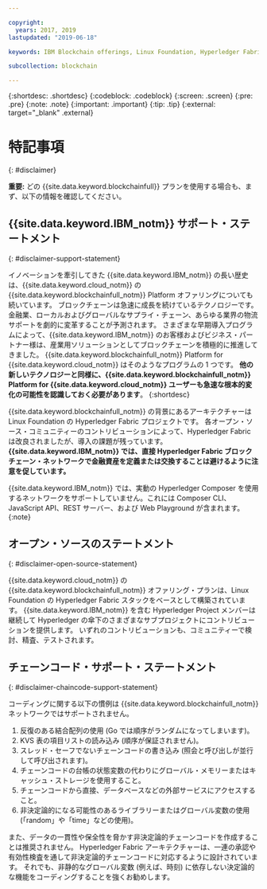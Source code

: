 ```yaml
---

copyright:
  years: 2017, 2019
lastupdated: "2019-06-18"

keywords: IBM Blockchain offerings, Linux Foundation, Hyperledger Fabric, open source, community contribution

subcollection: blockchain

---
```


{:shortdesc: .shortdesc}
{:codeblock: .codeblock}
{:screen: .screen}
{:pre: .pre}
{:note: .note}
{:important: .important}
{:tip: .tip}
{:external: target="_blank" .external}

# 特記事項
{: #disclaimer}

**重要:** どの {{site.data.keyword.blockchainfull}} プランを使用する場合も、まず、以下の情報を確認してください。

## {{site.data.keyword.IBM_notm}} サポート・ステートメント
{: #disclaimer-support-statement}

イノベーションを牽引してきた {{site.data.keyword.IBM_notm}} の長い歴史は、{{site.data.keyword.cloud_notm}} の {{site.data.keyword.blockchainfull_notm}} Platform オファリングについても続いています。 ブロックチェーンは急速に成長を続けているテクノロジーです。金融業、ローカルおよびグローバルなサプライ・チェーン、あらゆる業界の物流サポートを劇的に変革することが予測されます。 さまざまな早期導入プログラムによって、{{site.data.keyword.IBM_notm}} のお客様およびビジネス・パートナー様は、産業用ソリューションとしてブロックチェーンを積極的に推進してきました。 {{site.data.keyword.blockchainfull_notm}} Platform for {{site.data.keyword.cloud_notm}} はそのようなプログラムの 1 つです。 **他の新しいテクノロジーと同様に、{{site.data.keyword.blockchainfull_notm}} Platform for {{site.data.keyword.cloud_notm}} ユーザーも急速な根本的変化の可能性を認識しておく必要があります**。
{:shortdesc}

{{site.data.keyword.blockchainfull_notm}} の背景にあるアーキテクチャーは Linux Foundation の Hyperledger Fabric プロジェクトです。 各オープン・ソース・コミュニティーのコントリビューションによって、Hyperledger Fabric は改良されましたが、導入の課題が残っています。 **{{site.data.keyword.IBM_notm}} では、直接 Hyperledger Fabric ブロックチェーン・ネットワークで金融資産<!--, or any assets of value,-->を定義または交換することは避けるように注意を促しています。**

{{site.data.keyword.IBM_notm}} では、実動の Hyperledger Composer を使用するネットワークをサポートしていません。これには Composer CLI、JavaScript API、REST サーバー、および Web Playground が含まれます。
{:note}

## オープン・ソースのステートメント
{: #disclaimer-open-source-statement}

{{site.data.keyword.cloud_notm}} の {{site.data.keyword.blockchainfull_notm}} オファリング・プランは、Linux Foundation の Hyperledger Fabric スタックをベースとして構築されています。 {{site.data.keyword.IBM_notm}} を含む Hyperledger Project メンバーは継続して Hyperledger の傘下のさまざまなサブプロジェクトにコントリビューションを提供します。  いずれのコントリビューションも、コミュニティーで検討、精査、テストされます。

## チェーンコード・サポート・ステートメント
{: #disclaimer-chaincode-support-statement}

コーディングに関する以下の慣例は {{site.data.keyword.blockchainfull_notm}} ネットワークではサポートされません。

1. 反復のある結合配列の使用 (Go では順序がランダムになってしまいます)。
2. KVS 表の項目リストの読み込み (順序が保証されません)。
3. スレッド・セーフでないチェーンコードの書き込み (照会と呼び出しが並行して呼び出されます)。
4. チェーンコードの台帳の状態変数の代わりにグローバル・メモリーまたはキャッシュ・ストレージを使用すること。
5. チェーンコードから直接、データベースなどの外部サービスにアクセスすること。
6. 非決定論的になる可能性のあるライブラリーまたはグローバル変数の使用 (「random」や「time」などの使用)。

また、データの一貫性や保全性を脅かす非決定論的チェーンコードを作成することは推奨されません。 Hyperledger Fabric アーキテクチャーは、一連の承認や有効性検査を通して非決定論的チェーンコードに対応するように設計されています。 それでも、非静的なグローバル変数 (例えば、時刻) に依存しない決定論的な機能をコーディングすることを強くお勧めします。
